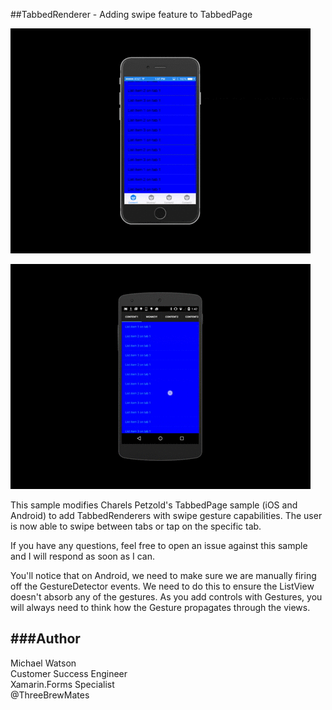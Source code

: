 ##TabbedRenderer - Adding swipe feature to TabbedPage

![iOS video](FormsTabbedPageSwipe_iOS.gif)

![Android Video](FormsTabbedPageSwipe_Droid.gif)


This sample modifies Charels Petzold's TabbedPage sample (iOS and Android) to add TabbedRenderers with swipe gesture capabilities. The user is now able to swipe between tabs or tap on the specific tab. 

If you have any questions, feel free to open an issue against this sample and I will respond as soon as I can.

You'll notice that on Android, we need to make sure we are manually firing off the GestureDetector events. We need to do this to ensure the ListView doesn't absorb any of the gestures. As you add controls with Gestures, you will always need to think how the Gesture propagates through the views.

###Author
------

Michael Watson  
Customer Success Engineer  
Xamarin.Forms Specialist  
@ThreeBrewMates  
